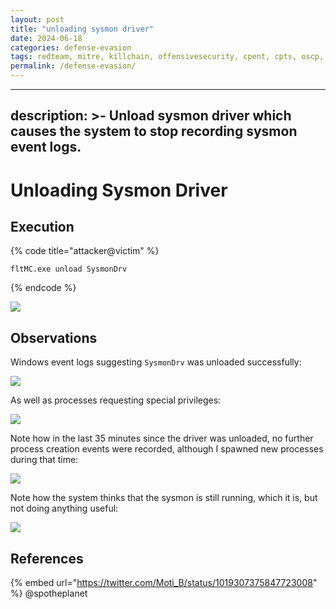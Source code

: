 ```yaml
---
layout: post
title: "unloading sysmon driver"
date: 2024-06-18
categories: defense-evasion
tags: redteam, mitre, killchain, offensivesecurity, cpent, cpts, oscp, exploit
permalink: /defense-evasion/
---
```


---
description: >-
  Unload sysmon driver which causes the system to stop recording sysmon event
  logs.
---

# Unloading Sysmon Driver

## Execution

{% code title="attacker@victim" %}
```
fltMC.exe unload SysmonDrv
```
{% endcode %}

![](../../.gitbook/assets/sysmon-cmd.png)

## Observations

Windows event logs suggesting `SysmonDrv` was unloaded successfully:

![](../../.gitbook/assets/sysmon-unload-log1.png)

As well as processes requesting special privileges:

![](../../.gitbook/assets/sysmon-unload-log2.png)

Note how in the last 35 minutes since the driver was unloaded, no further process creation events were recorded, although I spawned new processes during that time:

![](../../.gitbook/assets/sysmon-last-event.png)

Note how the system thinks that the sysmon is still running, which it is, but not doing anything useful:

![](../../.gitbook/assets/sysmon-running.png)

## References

{% embed url="https://twitter.com/Moti_B/status/1019307375847723008" %}
@spotheplanet
